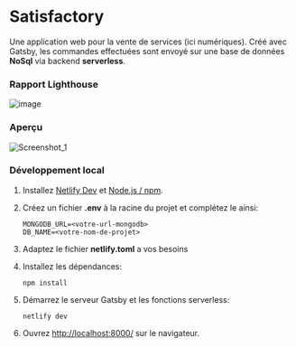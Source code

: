 # Satisfactory

Une application web pour la vente de services (ici numériques).
Créé avec Gatsby, les commandes effectuées sont envoyé sur une base de données **NoSql** via backend **serverless**.

### Rapport Lighthouse

![image](https://user-images.githubusercontent.com/48062996/102547489-9651c200-40b9-11eb-87c1-e5a6755f7ffa.png)

### Aperçu

![Screenshot_1](https://user-images.githubusercontent.com/48062996/102534222-b4fa8d80-40a6-11eb-844f-f9ac10c6916f.png)

### Développement local

1.  Installez [Netlify Dev](https://www.netlify.com/products/dev/) et [Node.js / npm](https://nodejs.org/en/).

1.  Créez un fichier **.env** à la racine du projet et complétez le ainsi:

        MONGODB_URL=<votre-url-mongodb>
        DB_NAME=<votre-nom-de-projet>

1.  Adaptez le fichier **netlify.toml** a vos besoins

1.  Installez les dépendances:

        npm install

1.  Démarrez le serveur Gatsby et les fonctions serverless:

        netlify dev

1.  Ouvrez [http://localhost:8000/](http://localhost:8000/) sur le navigateur.
